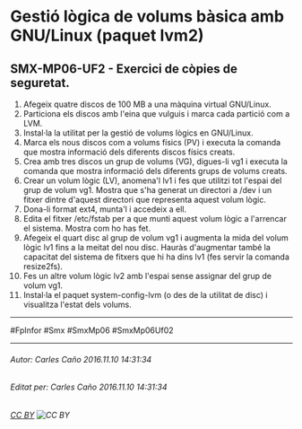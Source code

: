 # Gestió lògica de volums bàsica amb GNU/Linux (paquet lvm2)
## SMX-MP06-UF2 - Exercici de còpies de seguretat.
1. Afegeix quatre discos de 100 MB a una màquina virtual GNU/Linux.
2. Particiona els discos amb l'eina que vulguis i marca cada partició com a LVM.
3. Instal·la la utilitat per la gestió de volums lògics en GNU/Linux.
4. Marca els nous discos com a volums físics (PV) i executa la comanda que mostra informació dels diferents discos físics creats.  
5. Crea amb tres discos un grup de volums (VG), digues-li vg1 i executa la comanda que mostra informació dels diferents grups de volums creats. 
5. Crear un volum lògic (LV), anomena'l lv1 i fes que utilitzi tot l'espai del grup de volum vg1. Mostra que s'ha generat un directori a /dev i un fitxer dintre d'aquest directori que representa aquest volum lògic. 
6. Dona-li format ext4, munta'l i accedeix a ell.
7. Edita el fitxer /etc/fstab per a que munti aquest volum lògic a l'arrencar el sistema. Mostra com ho has fet. 
8. Afegeix el quart disc al grup de volum vg1 i augmenta la mida del volum lògic lv1 fins a la meitat del nou disc. Hauràs d'augmentar també la capacitat del sistema de fitxers que hi ha dins lv1 (fes servir la comanda resize2fs). 
9. Fes un altre volum lògic lv2 amb l'espai sense assignar del grup de volum vg1. 
10. Instal·la el paquet system-config-lvm (o des de la utilitat de disc) i visualitza l'estat dels volums.

---

#FpInfor #Smx #SmxMp06 #SmxMp06Uf02

---

###### Autor: Carles Caño 2016.11.10 14:31:34
###### Editat per: Carles Caño 2016.11.10 14:31:34
###### [CC BY](https://creativecommons.org/licenses/by/4.0/) ![CC BY](https://licensebuttons.net/l/by/3.0/80x15.png)
